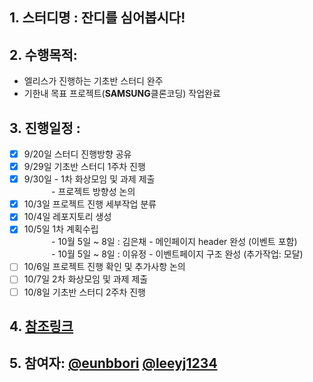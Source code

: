 ## 1. 스터디명 : 잔디를 심어봅시다!
## 2. 수행목적:
- 엘리스가 진행하는 기초반 스터디 완주
- 기한내 목표 프로젝트(**SAMSUNG**클론코딩) 작업완료
## 3. 진행일정 :
- [x] 9/20일 스터디 진행방향 공유
- [x] 9/29일 기초반 스터디 1주차 진행
- [x] 9/30일 - 1차 화상모임 및 과제 제출<br>
&nbsp;&nbsp;&nbsp;&nbsp;&nbsp;&nbsp;&nbsp;&nbsp;&nbsp;&nbsp;&nbsp;- 프로젝트 방향성 논의
- [x] 10/3일 프로젝트 진행 세부작업 분류
- [x] 10/4일 레포지토리 생성
- [x] 10/5일 1차 계획수립<br>
&nbsp;&nbsp;&nbsp;&nbsp;&nbsp;&nbsp;&nbsp;&nbsp;&nbsp;&nbsp;&nbsp;- 10월 5일 ~ 8일 : 김은채 - 메인페이지 header 완성 (이벤트 포함)<br>
&nbsp;&nbsp;&nbsp;&nbsp;&nbsp;&nbsp;&nbsp;&nbsp;&nbsp;&nbsp;&nbsp;- 10월 5일 ~ 8일 : 이유정 - 이벤트페이지 구조 완성 (추가작업: 모달)
- [ ] 10/6일 프로젝트 진행 확인 및 추가사항 논의
- [ ] 10/7일 2차 화상모임 및 과제 제출
- [ ] 10/8일 기초반 스터디 2주차 진행
## 4. [참조링크](https://github.com/eunbbori/SAMSUNG_CLONE)
## 5. 참여자: [@eunbbori](https://github.com/eunbbori) [@leeyj1234](https://github.com/leeyj1234)

